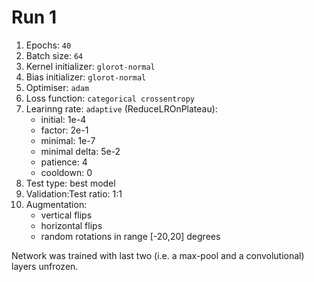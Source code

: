 # Run 1

1. Epochs: `40`
2. Batch size: `64`
3. Kernel initializer: `glorot-normal`
4. Bias initializer: `glorot-normal`
5. Optimiser: `adam`
6. Loss function: `categorical crossentropy`
7. Learinng rate: `adaptive` (ReduceLROnPlateau):
    - initial: 1e-4
    - factor: 2e-1
    - minimal: 1e-7
    - minimal delta: 5e-2
    - patience: 4
    - cooldown: 0
8. Test type: best model
9. Validation:Test ratio: 1:1
10. Augmentation:
    - vertical flips
    - horizontal flips
    - random rotations in range [-20,20] degrees

Network was trained with last two (i.e. a max-pool and a convolutional) layers unfrozen.